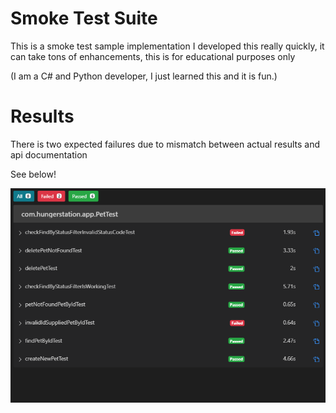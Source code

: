 # Smoke Test Suite
This is a smoke test sample implementation
I developed this really quickly, it can take tons of enhancements, this is for educational purposes only

(I am a C# and Python developer, I just learned this and it is fun.)


# Results
There is two expected failures due to mismatch between actual results and api documentation

See below!

![Results](/resultsScreenshot1.png)